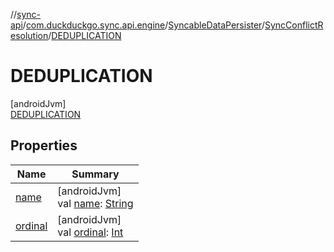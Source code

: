 //[sync-api](../../../../../index.md)/[com.duckduckgo.sync.api.engine](../../../index.md)/[SyncableDataPersister](../../index.md)/[SyncConflictResolution](../index.md)/[DEDUPLICATION](index.md)

# DEDUPLICATION

[androidJvm]\
[DEDUPLICATION](index.md)

## Properties

| Name | Summary |
|---|---|
| [name](../-t-i-m-e-s-t-a-m-p/index.md#-372974862%2FProperties%2F414053090) | [androidJvm]<br>val [name](../-t-i-m-e-s-t-a-m-p/index.md#-372974862%2FProperties%2F414053090): [String](https://kotlinlang.org/api/latest/jvm/stdlib/kotlin/-string/index.html) |
| [ordinal](../-t-i-m-e-s-t-a-m-p/index.md#-739389684%2FProperties%2F414053090) | [androidJvm]<br>val [ordinal](../-t-i-m-e-s-t-a-m-p/index.md#-739389684%2FProperties%2F414053090): [Int](https://kotlinlang.org/api/latest/jvm/stdlib/kotlin/-int/index.html) |
